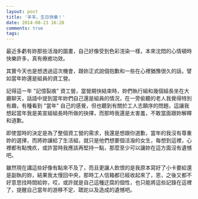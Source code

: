 ```yaml
---
layout: post
title: '羊羊，生日快樂！'
date: 2014-08-23 16:28
comments: true
tags: 
---
```

最近多虧有妳那些活潑的圖畫，自己好像受到色彩渲染一樣，本來沈悶的心情頓時快樂許多，真有療癒功效。

其實今天也是想透過這次機會，跟妳正式說個抱歉和一些在心裡猶豫很久的話，譬如當年妳還是組員的資工營。

記得這一年 "記憶裂痕" 資工營，當營期快結束時，妳們執行組和幾個組長坐在大廳聊天，話語中提到當年妳們自己還是組員的情況，在一旁偷聽的老人我覺得特別有趣，有種看到 "當年" 自己的感覺，但也聽到有關於工人志願序的問題，這讓我想起當年我是美宣組組長時所做的抉擇，而那時我還是太害羞，不敢當面跟妳解釋和道歉。

即使當時的決定是為了整個資工營的需求，我還是想跟你道歉，當年的我沒有尊重妳的選擇，而將妳讓給了生活組，就只是他們想要個活潑的女生，每想到這裡，心裡都有點愧疚，或許當時我應該再堅持一點，那麼至少可以讓妳在這方面沒有遺憾吧。

雖然現在講這些好像有點來不及了，而且更讓人飲恨的是我原本寫好了小卡要給還是副執的妳，結果我太慢回中央，那時工人信箱都已經收起來了，恩，之後又都不好意思找時間給妳，哎，或許就是自己這種迂腐的個性，也只能將這些記錄在這裡了，提醒自己當年的游移不定、蹉跎以及造成的遺憾吧。